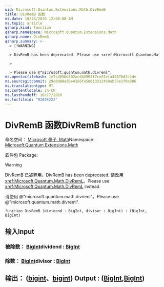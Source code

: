 ```yaml
---
uid: Microsoft.Quantum.Extensions.Math.DivRemB
title: DivRemB 函数
ms.date: 10/26/2020 12:00:00 AM
ms.topic: article
qsharp.kind: function
qsharp.namespace: Microsoft.Quantum.Extensions.Math
qsharp.name: DivRemB
qsharp.summary: >-
  > [!WARNING]

  > DivRemB has been deprecated. Please use <xref:Microsoft.Quantum.Math.DivRemL> instead.

  >

  > Please use @"microsoft.quantum.math.divreml".
ms.openlocfilehash: 1e7cd05bd502aed48903f7ce81efa44576d2c4de
ms.sourcegitcommit: 29e0d88a30e4166fa580132124b0eb57e1f0e986
ms.translationtype: MT
ms.contentlocale: zh-CN
ms.lasthandoff: 10/27/2020
ms.locfileid: "92695222"
---
```

# <a name="divremb-function"></a><span data-ttu-id="d7682-102">DivRemB 函数</span><span class="sxs-lookup"><span data-stu-id="d7682-102">DivRemB function</span></span>

<span data-ttu-id="d7682-103">命名空间： [Microsoft 量子. Math](xref:Microsoft.Quantum.Extensions.Math)</span><span class="sxs-lookup"><span data-stu-id="d7682-103">Namespace: [Microsoft.Quantum.Extensions.Math](xref:Microsoft.Quantum.Extensions.Math)</span></span>

<span data-ttu-id="d7682-104">软件包 [](https://nuget.org/packages/)</span><span class="sxs-lookup"><span data-stu-id="d7682-104">Package: [](https://nuget.org/packages/)</span></span>


> [!WARNING]
> <span data-ttu-id="d7682-105">DivRemB 已被弃用。</span><span class="sxs-lookup"><span data-stu-id="d7682-105">DivRemB has been deprecated.</span></span> <span data-ttu-id="d7682-106">请改用 <xref:Microsoft.Quantum.Math.DivRemL>。</span><span class="sxs-lookup"><span data-stu-id="d7682-106">Please use <xref:Microsoft.Quantum.Math.DivRemL> instead.</span></span>
>
> <span data-ttu-id="d7682-107">请使用 @"microsoft.quantum.math.divreml"。</span><span class="sxs-lookup"><span data-stu-id="d7682-107">Please use @"microsoft.quantum.math.divreml".</span></span>



```qsharp
function DivRemB (dividend : BigInt, divisor : BigInt) : (BigInt, BigInt)
```


## <a name="input"></a><span data-ttu-id="d7682-108">输入</span><span class="sxs-lookup"><span data-stu-id="d7682-108">Input</span></span>

### <a name="dividend--bigint"></a><span data-ttu-id="d7682-109">被除数： [BigInt](xref:microsoft.quantum.lang-ref.bigint)</span><span class="sxs-lookup"><span data-stu-id="d7682-109">dividend : [BigInt](xref:microsoft.quantum.lang-ref.bigint)</span></span>




### <a name="divisor--bigint"></a><span data-ttu-id="d7682-110">除数： [BigInt](xref:microsoft.quantum.lang-ref.bigint)</span><span class="sxs-lookup"><span data-stu-id="d7682-110">divisor : [BigInt](xref:microsoft.quantum.lang-ref.bigint)</span></span>





## <a name="output--bigintbigint"></a><span data-ttu-id="d7682-111">输出： ([bigint](xref:microsoft.quantum.lang-ref.bigint)、[bigint](xref:microsoft.quantum.lang-ref.bigint)) </span><span class="sxs-lookup"><span data-stu-id="d7682-111">Output : ([BigInt](xref:microsoft.quantum.lang-ref.bigint),[BigInt](xref:microsoft.quantum.lang-ref.bigint))</span></span>

